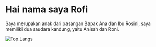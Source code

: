 # Hai nama saya Rofi
Saya merupakan anak dari pasangan Bapak Ana dan Ibu Rosini, saya memiliki dua saudara kandung, yaitu Anisah dan Roni.

[![Top Langs](https://github-readme-stats.vercel.app/api/top-langs/?username=rofid0ank&layout=compact)](https://github.com/rofid0ank/github-readme-stats)
